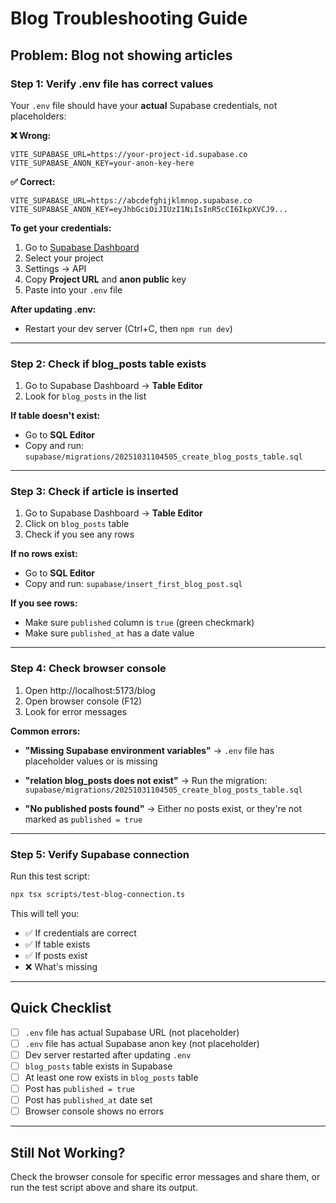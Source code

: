# Blog Troubleshooting Guide

## Problem: Blog not showing articles

### Step 1: Verify .env file has correct values

Your `.env` file should have your **actual** Supabase credentials, not placeholders:

**❌ Wrong:**
```
VITE_SUPABASE_URL=https://your-project-id.supabase.co
VITE_SUPABASE_ANON_KEY=your-anon-key-here
```

**✅ Correct:**
```
VITE_SUPABASE_URL=https://abcdefghijklmnop.supabase.co
VITE_SUPABASE_ANON_KEY=eyJhbGciOiJIUzI1NiIsInR5cCI6IkpXVCJ9...
```

**To get your credentials:**
1. Go to [Supabase Dashboard](https://app.supabase.com)
2. Select your project
3. Settings → API
4. Copy **Project URL** and **anon public** key
5. Paste into your `.env` file

**After updating .env:**
- Restart your dev server (Ctrl+C, then `npm run dev`)

---

### Step 2: Check if blog_posts table exists

1. Go to Supabase Dashboard → **Table Editor**
2. Look for `blog_posts` in the list

**If table doesn't exist:**
- Go to **SQL Editor**
- Copy and run: `supabase/migrations/20251031104505_create_blog_posts_table.sql`

---

### Step 3: Check if article is inserted

1. Go to Supabase Dashboard → **Table Editor**
2. Click on `blog_posts` table
3. Check if you see any rows

**If no rows exist:**
- Go to **SQL Editor**
- Copy and run: `supabase/insert_first_blog_post.sql`

**If you see rows:**
- Make sure `published` column is `true` (green checkmark)
- Make sure `published_at` has a date value

---

### Step 4: Check browser console

1. Open http://localhost:5173/blog
2. Open browser console (F12)
3. Look for error messages

**Common errors:**

- **"Missing Supabase environment variables"**
  → `.env` file has placeholder values or is missing
  
- **"relation blog_posts does not exist"**
  → Run the migration: `supabase/migrations/20251031104505_create_blog_posts_table.sql`
  
- **"No published posts found"**
  → Either no posts exist, or they're not marked as `published = true`

---

### Step 5: Verify Supabase connection

Run this test script:
```bash
npx tsx scripts/test-blog-connection.ts
```

This will tell you:
- ✅ If credentials are correct
- ✅ If table exists
- ✅ If posts exist
- ❌ What's missing

---

## Quick Checklist

- [ ] `.env` file has actual Supabase URL (not placeholder)
- [ ] `.env` file has actual Supabase anon key (not placeholder)
- [ ] Dev server restarted after updating `.env`
- [ ] `blog_posts` table exists in Supabase
- [ ] At least one row exists in `blog_posts` table
- [ ] Post has `published = true`
- [ ] Post has `published_at` date set
- [ ] Browser console shows no errors

---

## Still Not Working?

Check the browser console for specific error messages and share them, or run the test script above and share its output.


